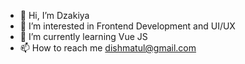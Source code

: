 - 👋 Hi, I’m Dzakiya
- 👀 I’m interested in Frontend Development and UI/UX 
- 🌱 I’m currently learning Vue JS
- 📫 How to reach me dishmatul@gmail.com

<!---
dz4kiya/dz4kiya is a ✨ special ✨ repository because its `README.md` (this file) appears on your GitHub profile.
You can click the Preview link to take a look at your changes.
--->
